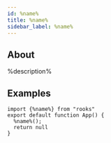 ```yaml
---
id: %name%
title: %name%
sidebar_label: %name%
---
```


## About

%description%

## Examples

```tsx
import {%name%} from "rooks"
export default function App() {
  %name%();
  return null
}
```
